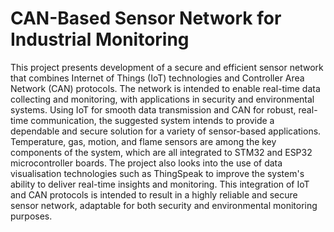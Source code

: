 # CAN-Based Sensor Network for Industrial Monitoring
This project presents development of a secure and efficient sensor network that combines Internet of Things (IoT) technologies and Controller Area Network (CAN) protocols. The network is intended to enable real-time data collecting and monitoring, with applications in security and environmental systems. Using IoT for smooth data transmission and CAN for robust, real-time communication, the suggested system intends to provide a dependable and secure solution for a variety of sensor-based applications. Temperature, gas, motion, and flame sensors are among the key components of the system, which are all integrated to STM32 and ESP32 microcontroller boards. The project also looks into the use of data visualisation technologies such as ThingSpeak to improve the system's ability to deliver real-time insights and monitoring. This integration of IoT and CAN protocols is intended to result in a highly reliable and secure sensor network, adaptable for both security and environmental monitoring purposes. 
